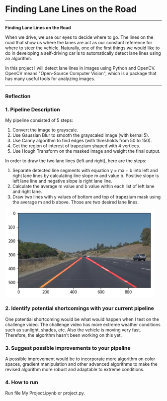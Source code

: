 # **Finding Lane Lines on the Road** 

---

**Finding Lane Lines on the Road**

When we drive, we use our eyes to decide where to go. The lines on the road that show us where the lanes are act as our constant 
reference for where to steer the vehicle. Naturally, one of the first things we would like to do in developing a self-driving car is to 
automatically detect lane lines using an algorithm.

In this project I will detect lane lines in images using Python and OpenCV. OpenCV means "Open-Source Computer Vision", which is a 
package that has many useful tools for analyzing images.

---

### Reflection

### 1. Pipeline Description

My pipeline consisted of 5 steps:
1) Convert the image to grayscale.
2) Use Gaussian Blur to smooth the grayscaled image (with kernal 5).
3) Use Canny algorithm to find edges (with thresholds from 50 to 150).
4) Get the region of interest of trapezium shaped with 4 vertices.
5) Use Hough Transform on the masked image and weight the final output.

In order to draw the two lane lines (left and right), here are the steps:
1) Separate detected line segments with equation y = mx + b into left and right lane lines by calculating line slope m and value b. Positive slope is left lane line and negative slope is right lane line.
2) Calculate the average m value and b value within each list of left lane and right lane.
3) Draw two lines with y values of bottom and top of trapezium mask using the average m and b above. Those are two desired lane lines.

[//]: # (Image References)
<img src="test_videos_output/test_result.jpg" width="480" alt="Test Image" />


### 2. Identify potential shortcomings with your current pipeline

One potential shortcoming would be what would happen when I test on the challenge video.
The challenge video has more extreme weather conditions such as sunlight, shades, etc. Also the vehicle is moving very fast.
Therefore, the algorithm hasn't been working on this yet.


### 3. Suggest possible improvements to your pipeline

A possible improvement would be to incorporate more algorithm on color spaces, gradient manipulation and other advanced algorithms to make the revised algorithm more robust and adaptable to extreme conditions.


### 4. How to run
Run file My Project.ipynb or project.py.
